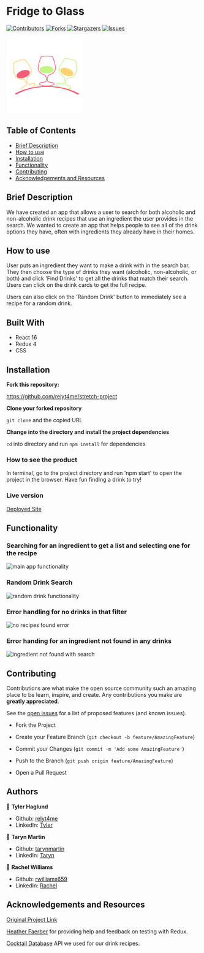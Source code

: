 # Fridge to Glass

[![Contributors][contributors-shield]][contributors-url]
[![Forks][forks-shield]][forks-url]
[![Stargazers][stars-shield]][stars-url]
[![Issues][issues-shield]][issues-url]


![logo](./src/assets/f2glogo.png)

## Table of Contents

- [Brief Description](#brief-description)
- [How to use](#how-to-use)
- [Installation](#installation)
- [Functionality](#functionality)
- [Contributing](#contributing)
- [Acknowledgements and Resources](#acknowledgements-and-resources)

<!-- Brief Description -->

## Brief Description
We have created an app that allows a user to search for both alcoholic and non-alcoholic drink recipes that use an ingredient the user provides in the search. We wanted to create an app that helps people to see all of the drink options they have, often with ingredients they already have in their homes.

## How to use
User puts an ingredient they want to make a drink with in the search bar. They then choose the type of drinks they want (alcoholic, non-alcoholic, or both) and click 'Find Drinks' to get all the drinks that match their search. Users can click on the drink cards to get the full recipe.

Users can also click on the 'Random Drink' button to immediately see a recipe for a random drink.

## Built With

- React 16
- Redux 4
- CSS

## Installation

**Fork this repository:**

https://github.com/relyt4me/stretch-project

**Clone your forked repository**

`git clone` and the copied URL

**Change into the directory and install the project dependencies**

`cd` into directory and run `npm install` for dependencies

### How to see the product

In terminal, go to the project directory and run 'npm start' to open the project in the browser. Have fun finding a drink to try!

### Live version

[Deployed Site](https://fridge-to-glass.herokuapp.com/)

## Functionality

### Searching for an ingredient to get a list and selecting one for the recipe  
![main app functionality](src/assets/main-functionality.gif)

### Random Drink Search 
![random drink functionality](src/assets/random-drink.gif)

### Error handling for no drinks in that filter 
![no recipes found error](src/assets/filter-no-recipes.gif)

### Error handing for an ingredient not found in any drinks 
![ingredient not found with search](src/assets/ingredient-not-found.gif)

## Contributing

Contributions are what make the open source community such an amazing place to be learn, inspire, and create. Any contributions you make are **greatly appreciated**.  

See the [open issues](https://github.com/relyt4me/stretch-project/issues) for a list of proposed features (and known issues).

- Fork the Project

- Create your Feature Branch (`git checkout -b feature/AmazingFeature`)

- Commit your Changes (`git commit -m 'Add some AmazingFeature'`)

- Push to the Branch (`git push origin feature/AmazingFeature`)

- Open a Pull Request

## Authors

👤 **Tyler Haglund**
- Github: [relyt4me](https://github.com/relyt4me)
- LinkedIn: [Tyler](https://www.linkedin.com/in/tyler-haglund/)

👤 **Taryn Martin**
- Github: [tarynmartin](https://github.com/tarynmartin)
- LinkedIn: [Taryn](https://www.linkedin.com/in/tarynmartin919/)

👤 **Rachel Williams**
- Github: [rwilliams659](https://github.com/rwilliams659)
- LinkedIn: [Rachel](https://www.linkedin.com/in/rachelsarahwilliams/)

## Acknowledgements and Resources

[Original Project Link](https://frontend.turing.io/projects/module-3/stretch.html)

[Heather Faerber](https://github.com/hfaerber) for providing help and feedback on testing with Redux.

[Cocktail Database](https://www.thecocktaildb.com/api.php) API we used for our drink recipes.

<!-- MARKDOWN LINKS & IMAGES -->

[contributors-shield]: https://img.shields.io/github/contributors/relyt4me/stretch-project.svg?style=flat-square
[contributors-url]: https://github.com/relyt4me/stretch-project/graphs/contributors
[forks-shield]: https://img.shields.io/github/forks/relyt4me/stretch-project.svg?style=flat-square
[forks-url]: https://github.com/relyt4me/stretch-project/network/members
[stars-shield]: https://img.shields.io/github/stars/relyt4me/stretch-project.svg?style=flat-square
[stars-url]: https://github.com/relyt4me/stretch-project/stargazers
[issues-shield]: https://img.shields.io/github/issues/relyt4me/stretch-project.svg?style=flat-square
[issues-url]: https://github.com/relyt4me/stretch-project/issues
